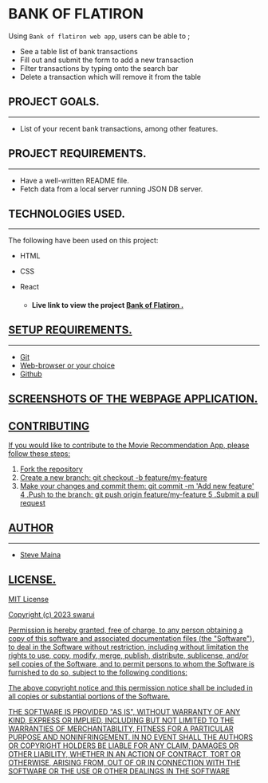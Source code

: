 
# BANK OF FLATIRON

Using `Bank of flatiron web app`, users can be able to ;

- See a table list of bank transactions
- Fill out and submit the form to add a new transaction
- Filter transactions by typing onto the search bar
- Delete a transaction which will remove it from the table

## PROJECT GOALS.

---

- List of your recent bank transactions, among other features.

## PROJECT REQUIREMENTS.

---

- Have a well-written README file.
- Fetch data from a local server running JSON DB server.

## TECHNOLOGIES USED.

---

The following have been used on this project:

- HTML
- CSS
- React

  - #### Live link to view the project <a href="https://swarui.github.io/phase-2-wk1-code-challenge-flatiron-bank-/">Bank of Flatiron .

## SETUP REQUIREMENTS.

---

- Git
- Web-browser or your choice
- Github

## SCREENSHOTS OF THE WEBPAGE APPLICATION.


## CONTRIBUTING

If you would like to contribute to the Movie Recommendation App, please follow these steps:

1. Fork the repository
2. Create a new branch: git checkout -b feature/my-feature
3. Make your changes and commit them: git commit -m 'Add new feature'
4 .Push to the branch: git push origin feature/my-feature
5 .Submit a pull request

## AUTHOR

---

- Steve Maina

## LICENSE.

MIT License

Copyright (c) 2023 swarui

Permission is hereby granted, free of charge, to any person obtaining a copy of this software and associated documentation files (the "Software"), to deal in the Software without restriction, including without limitation the rights to use, copy, modify, merge, publish, distribute, sublicense, and/or sell copies of the Software, and to permit persons to whom the Software is furnished to do so, subject to the following conditions:

The above copyright notice and this permission notice shall be included in all copies or substantial portions of the Software.

THE SOFTWARE IS PROVIDED "AS IS", WITHOUT WARRANTY OF ANY KIND, EXPRESS OR IMPLIED, INCLUDING BUT NOT LIMITED TO THE WARRANTIES OF MERCHANTABILITY, FITNESS FOR A PARTICULAR PURPOSE AND NONINFRINGEMENT. IN NO EVENT SHALL THE AUTHORS OR COPYRIGHT HOLDERS BE LIABLE FOR ANY CLAIM, DAMAGES OR OTHER LIABILITY, WHETHER IN AN ACTION OF CONTRACT, TORT OR OTHERWISE, ARISING FROM, OUT OF OR IN CONNECTION WITH THE SOFTWARE OR THE USE OR OTHER DEALINGS IN THE SOFTWARE
